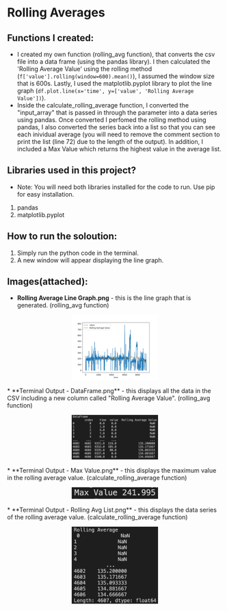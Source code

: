 # Rolling Averages

## Functions I created:
* I created my own function (rolling_avg function), that converts the csv file into a data frame (using the pandas library). I then calculated the 'Rolling Average Value' using the rolling method (`f['value'].rolling(window=600).mean()`), I assumed the window size that is 600s. Lastly, I used the matplotlib.pyplot library to plot the line graph (`df.plot.line(x='time', y=['value', 'Rolling Average Value'])`).
* Inside the calculate_rolling_average function, I converted the "input_array" that is passed in through the parameter into a data series using pandas. Once converted I perfomed the rolling method using pandas, I also converted the series back into a list so that you can see each inividual average (you will need to remove the comment section to print the list (line 72) due to the length of the output). In addition, I included a Max Value which returns the highest value in the average list.

## Libraries used in this project?
* Note: You will need both libraries installed for the code to run. Use pip for easy installation.
1. pandas 
2. matplotlib.pyplot

## How to run the soloution:
1. Simply run the python code in the terminal.
2. A new window will appear displaying the line graph.

## Images(attached):
* **Rolling Average Line Graph.png** - this is the line graph that is generated. (rolling_avg function)
<p align="center">
<img src="https://github.com/Redwan-Ahmed/rolling-average/blob/main/Rolling%20Average%20Line%20Graph.png?raw=true" width="40%" />
</p>
* **Terminal Output - DataFrame.png** - this displays all the data in the CSV including a new column called "Rolling Average Value". (rolling_avg function)
<p align="center">
<img src="https://github.com/Redwan-Ahmed/rolling-average/blob/main/Terminal%20Output%20-%20DataFrame.png?raw=true" width="40%" />
</p>
* **Terminal Output - Max Value.png** - this displays the maximum value in the rolling average value. (calculate_rolling_average function)
<p align="center">
<img src="https://github.com/Redwan-Ahmed/rolling-average/blob/main/Terminal%20Output%20-%20Max%20Value.png?raw=true" width="40%" />
</p>
* **Terminal Output - Rolling Avg List.png** - this displays the data series of the rolling average value. (calculate_rolling_average function)
<p align="center">
<img src="https://github.com/Redwan-Ahmed/rolling-average/blob/main/Terminal%20Output%20-%20Rolling%20Avg%20List.png?raw=true" width="40%" />
</p>
